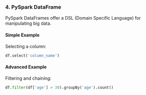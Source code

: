### 4. PySpark DataFrame

PySpark DataFrames offer a DSL (Domain Specific Language) for manipulating big data.

#### Simple Example
Selecting a column:
```python
df.select('column_name')
```

#### Advanced Example
Filtering and chaining:
```python
df.filter(df['age'] > 30).groupBy('age').count()
```

